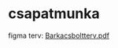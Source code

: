 # csapatmunka
figma terv: [Barkacsboltterv.pdf](https://github.com/acsnorbika/csapatmunka/files/10482831/Barkacsboltterv.pdf)
